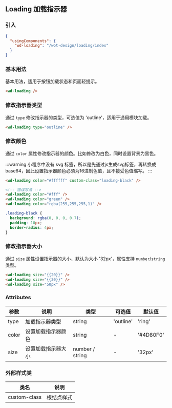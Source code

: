 ## Loading 加载指示器

### 引入

```json
{
  "usingComponents": {
    "wd-loading": "/wot-design/loading/index"
  }
}
```

### 基本用法

基本用法，适用于按钮加载状态和页面轻提示。

```html
<wd-loading />
```

### 修改指示器类型

通过 `type` 修改指示器的类型，可选值为 'outline'，适用于通用模块加载。

```html
<wd-loading type="outline" />
```

### 修改颜色

通过 `color` 属性修改指示器的颜色。比如修改为白色，同时设置背景为黑色。

:::warning
小程序中没有 svg 标签，所以是先通过js生成svg标签，再转换成 base64，因此设置指示器颜色必须为16进制色值，且不接受色值缩写。
:::

```html
<wd-loading color="#ffffff" custom-class="loading-black" />

<!-- 错误写法 -->
<wd-loading color="#fff" />
<wd-loading color="green" />
<wd-loading color="rgba(255,255,255,1)" />
```

```css
.loading-black {
  background: rgba(0, 0, 0, 0.7);
  padding: 10px;
  border-radius: 4px;
}
```

### 修改指示器大小

通过 `size` 属性设置指示器的大小，默认为大小 '32px'，属性支持 `number`/`string` 类型。

```html
<wd-loading size="{{20}}" />
<wd-loading size="{{30}}" />
<wd-loading size="50px" />
```

### Attributes

| 参数      | 说明                                 | 类型      | 可选值       | 默认值   |
|---------- |------------------------------------ |---------- |------------- |-------- |
| type | 加载指示器类型 | string | 'outline' | 'ring' |
| color | 设置加载指示器颜色 | string | - | '#4D80F0' |
| size | 设置加载指示器大小 | number / string | - | '32px' |

### 外部样式类

| 类名     | 说明                |
|---------|---------------------|
| custom-class | 根结点样式 |
